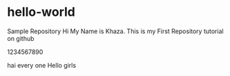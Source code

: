 # hello-world
Sample Repository
Hi My Name is Khaza. This is my First Repository tutorial on github

1234567890

hai every one
Hello girls